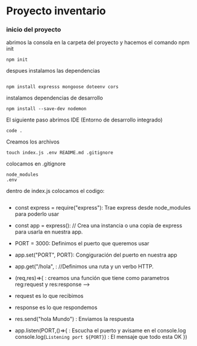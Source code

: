 # Proyecto inventario
### inicio del proyecto
abrimos la consola en la carpeta del proyecto y hacemos el comando npm init
```
npm init 
``` 
despues instalamos las dependencias
```

npm install expresss mongoose doteenv cors
```

instalamos dependencias de desarrollo

```
npm install --save-dev nodemon
```
El siguiente paso abrimos IDE (Entorno de desarrollo integrado)
```
code .
```
Creamos los archivos
```
touch index.js .env README.md .gitignore
```
colocamos en .gitignore
```
node_modules
.env
```
dentro de index.js colocamos el codigo:
```
```

- const express = require("express"): Trae express desde node_modules para poderlo usar

- const app = express(): // Crea una instancia o una copia de express para usarla en nuestra app.

- PORT = 3000: Definimos el puerto que queremos usar

- app.set("PORT", PORT): Congiguración del puerto en nuestra app

- app.get("/hola", : //Definimos una ruta y un verbo HTTP.
- (req,res)=>{ : creamos una función que tiene como parametros  reg:request y res:response -->

- request es lo que recibimos
- response es lo que respondemos

- res.send("hola Mundo") : Enviamos la respuesta
- app.listen(PORT,()=>{ : Escucha el puerto y avisame en el console.log
    console.log(`Listening port ${PORT}`)  :  El mensaje que todo esta OK
})